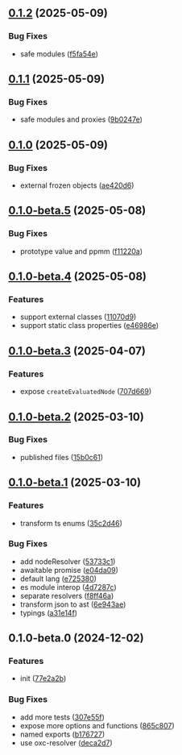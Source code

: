 

## [0.1.2](https://github.com/CyanSalt/parseport/compare/v0.1.1...v0.1.2) (2025-05-09)

### Bug Fixes

* safe modules ([f5fa54e](https://github.com/CyanSalt/parseport/commit/f5fa54eca6093065528fd4c077e13e600142043a))

## [0.1.1](https://github.com/CyanSalt/parseport/compare/v0.1.0...v0.1.1) (2025-05-09)

### Bug Fixes

* safe modules and proxies ([9b0247e](https://github.com/CyanSalt/parseport/commit/9b0247e8c32b94b9768bfcfe3bbc704bc2fa9539))

## [0.1.0](https://github.com/CyanSalt/parseport/compare/v0.1.0-beta.5...v0.1.0) (2025-05-09)

### Bug Fixes

* external frozen objects ([ae420d6](https://github.com/CyanSalt/parseport/commit/ae420d6947e5cfe67e945c10607a6f7db88d16ee))

## [0.1.0-beta.5](https://github.com/CyanSalt/parseport/compare/v0.1.0-beta.4...v0.1.0-beta.5) (2025-05-08)

### Bug Fixes

* prototype value and ppmm ([f11220a](https://github.com/CyanSalt/parseport/commit/f11220a376ac29fbabfeaf2915585c99db7ef1aa))

## [0.1.0-beta.4](https://github.com/CyanSalt/parseport/compare/v0.1.0-beta.3...v0.1.0-beta.4) (2025-05-08)

### Features

* support external classes ([11070d9](https://github.com/CyanSalt/parseport/commit/11070d9431d1d7fe9daffafbdfe92753267d25f4))
* support static class properties ([e46986e](https://github.com/CyanSalt/parseport/commit/e46986ec47b223d98799c416a1c376467f3bab9a))

## [0.1.0-beta.3](https://github.com/CyanSalt/parseport/compare/v0.1.0-beta.2...v0.1.0-beta.3) (2025-04-07)

### Features

* expose `createEvaluatedNode` ([707d669](https://github.com/CyanSalt/parseport/commit/707d6695ccea68be8d320050b045ff69e37076f8))

## [0.1.0-beta.2](https://github.com/CyanSalt/parseport/compare/v0.1.0-beta.1...v0.1.0-beta.2) (2025-03-10)

### Bug Fixes

* published files ([15b0c61](https://github.com/CyanSalt/parseport/commit/15b0c61826dcc05a8df12b6a3f665808f909922c))

## [0.1.0-beta.1](https://github.com/CyanSalt/parseport/compare/v0.1.0-beta.0...v0.1.0-beta.1) (2025-03-10)

### Features

* transform ts enums ([35c2d46](https://github.com/CyanSalt/parseport/commit/35c2d4691dc73aa9c74d2bee0360b48328eac385))

### Bug Fixes

* add nodeResolver ([53733c1](https://github.com/CyanSalt/parseport/commit/53733c14b112f61cb953fac732094f56bbaf99d0))
* awaitable promise ([e04da09](https://github.com/CyanSalt/parseport/commit/e04da09a7811874be04cd14fd9dcee14220ae3ba))
* default lang ([e725380](https://github.com/CyanSalt/parseport/commit/e7253802b660948ceadeb9a3734742cea2df0ccd))
* es module interop ([4d7287c](https://github.com/CyanSalt/parseport/commit/4d7287c49a65a98ee32401954994d3aad920b058))
* separate resolvers ([f8ff46a](https://github.com/CyanSalt/parseport/commit/f8ff46a195da24b24b681e96c1080617b7230667))
* transform json to ast ([6e943ae](https://github.com/CyanSalt/parseport/commit/6e943ae93cafdb5a77982cb63f50c1ac66aa8036))
* typings ([a31e14f](https://github.com/CyanSalt/parseport/commit/a31e14f7079d082ec074de3e9721d3ed703a759b))

## 0.1.0-beta.0 (2024-12-02)

### Features

* init ([77e2a2b](https://github.com/CyanSalt/parseport/commit/77e2a2b5710ea52cce1902177ee54c5e6d38751a))

### Bug Fixes

* add more tests ([307e55f](https://github.com/CyanSalt/parseport/commit/307e55f8eb855d4f482fb6e7afbcf6cc7ef19e73))
* expose more options and functions ([865c807](https://github.com/CyanSalt/parseport/commit/865c80725860799df0e2c2d7d095ae6606cf64d0))
* named exports ([b176727](https://github.com/CyanSalt/parseport/commit/b1767275cb8213688098d887ca59be03f144a6a7))
* use oxc-resolver ([deca2d7](https://github.com/CyanSalt/parseport/commit/deca2d7fd9675a2e42be76bc23d33cd5306580e2))
